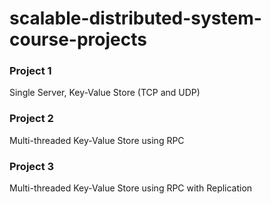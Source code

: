 # scalable-distributed-system-course-projects

### Project 1 

Single Server, Key-Value Store (TCP and UDP)

### Project 2

Multi-threaded Key-Value Store using RPC

### Project 3

Multi-threaded Key-Value Store using RPC with Replication
